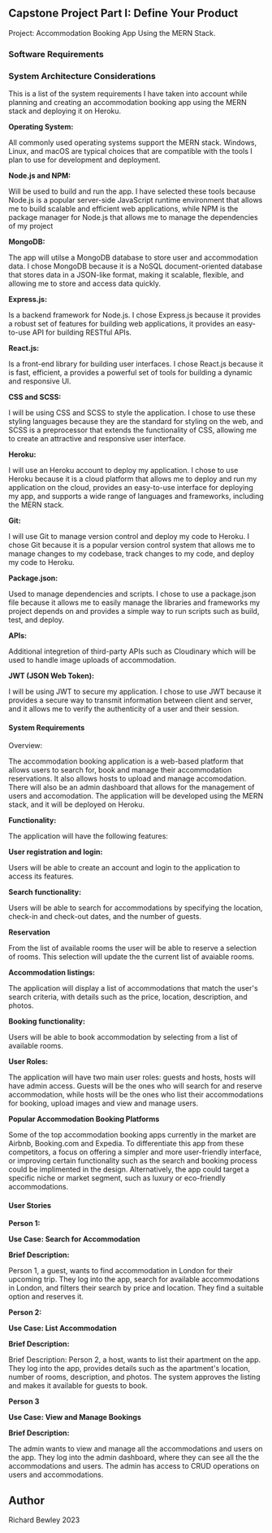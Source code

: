 ## Capstone Project Part I: Define Your Product
Project: Accommodation Booking App Using the MERN Stack.

### Software Requirements

### System Architecture Considerations

This is a list of the system requirements I have taken into account while planning and creating an accommodation booking app using the MERN stack and deploying it on Heroku.

**Operating System:**

All commonly used operating systems support the MERN stack. Windows, Linux, and macOS are typical choices that are compatible with the tools I plan to use for development and deployment.

**Node.js and NPM:**

Will be used to build and run the app. I have selected these tools because Node.js is a popular server-side JavaScript runtime environment that allows me to build scalable and efficient web applications, while NPM is the package manager for Node.js that allows me to manage the dependencies of my project

**MongoDB:**

The app will utilse a MongoDB database to store user and accommodation data. I chose MongoDB because it is a NoSQL document-oriented database that stores data in a JSON-like format, making it scalable, flexible, and allowing me to store and access data quickly.

**Express.js:**

Is a backend framework for Node.js. I chose Express.js because it provides a robust set of features for building web applications, it provides an easy-to-use API for building RESTful APIs.

**React.js:**

Is a front-end library for building user interfaces. I chose React.js because it is fast, efficient, a provides a powerful set of tools for building a dynamic and responsive UI. 

**CSS and SCSS:**

I will be using CSS and SCSS to style the application.
I chose to use these styling languages because they are the standard for styling on the web, and SCSS is a preprocessor that extends the functionality of CSS, allowing me to create an attractive and responsive user interface.

**Heroku:**

I will use an Heroku account to deploy my application. I chose to use Heroku because it is a cloud platform that allows me to deploy and run my application on the cloud, provides an easy-to-use interface for deploying my app, and supports a wide range of languages and frameworks, including the MERN stack.

**Git:**

I will use Git to manage version control and deploy my code to Heroku. I chose Git because it is a popular version control system that allows me to manage changes to my codebase, track changes to my code, and deploy my code to Heroku.

**Package.json:**

Used to manage dependencies and scripts. I chose to use a package.json file because it allows me to easily manage the libraries and frameworks my project depends on and provides a simple way to run scripts such as build, test, and deploy.

**APIs:**

Additional integretion of third-party APIs such as Cloudinary which will be used to handle image uploads of accommodation.

**JWT (JSON Web Token):** 

I will be using JWT to secure my application. I chose to use JWT because it provides a secure way to transmit information between client and server, and it allows me to verify the authenticity of a user and their session.

#### System Requirements

Overview:

The accommodation booking application is a web-based platform that allows users to search for, book and manage their accommodation reservations. It also allows hosts to upload and manage accomodation. There will also be an admin dashboard that allows for the management of users and accomodation. The application will be developed using the MERN stack, and it will be deployed on Heroku.

**Functionality:**

The application will have the following features:

**User registration and login:**

Users will be able to create an account and login to the application to access its features.

**Search functionality:**

Users will be able to search for accommodations by specifying the location, check-in and check-out dates, and the number of guests.

**Reservation**

From the list of available rooms the user will be able to reserve a selection of rooms. This selection will update the the current list of avaiable rooms. 

**Accommodation listings:** 

The application will display a list of accommodations that match the user's search criteria, with details such as the price, location, description, and photos.

**Booking functionality:**

Users will be able to book accommodation by selecting from a list of available rooms. 

**User Roles:**

The application will have two main user roles: guests and hosts, hosts will have admin access. Guests will be the ones who will search for and reserve accommodation, while hosts will be the ones who list their accommodations for booking, upload images and view and manage users.

**Popular Accommodation Booking Platforms**

Some of the top accommodation booking apps currently in the market are Airbnb, Booking.com and Expedia. 
To differentiate this app from these competitors, a focus on offering a simpler and more user-friendly interface, or improving certain functionality such as the search and booking process could be implimented in the design. Alternatively, the app could target a specific niche or market segment, such as luxury or eco-friendly accommodations.

#### User Stories 
**Person 1:**

**Use Case: Search for Accommodation**

**Brief Description:**

Person 1, a guest, wants to find accommodation in London for their upcoming trip. They log into the app, search for available accommodations in London, and filters their search by price and location. They find a suitable option and reserves it.

**Person 2:**

**Use Case: List Accommodation**

**Brief Description:**

Brief Description: Person 2, a host, wants to list their apartment on the app. They log into the app, provides details such as the apartment's location, number of rooms, description, and photos. The system approves the listing and makes it available for guests to book.

**Person 3**

**Use Case: View and Manage Bookings**

**Brief Description:** 

The admin wants to view and manage all the accommodations and users on the app. They log into the admin dashboard, where they can see all the the accommodations and users. The admin has access to CRUD operations on users and accommodations.

## Author

Richard Bewley 2023